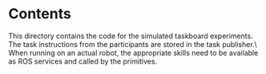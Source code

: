 # Contents
This directory contains the code for the simulated taskboard experiments. The task instructions from the participants are stored in the task publisher.\\
When running on an actual robot, the appropriate skills need to be available as ROS services and called by the primitives.
